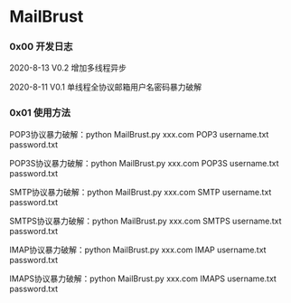 # MailBrust

### 0x00 开发日志

2020-8-13 V0.2 增加多线程异步

2020-8-11 V0.1 单线程全协议邮箱用户名密码暴力破解

### 0x01 使用方法

POP3协议暴力破解：python MailBrust.py xxx.com POP3 username.txt password.txt 

POP3S协议暴力破解：python MailBrust.py xxx.com POP3S username.txt password.txt 

SMTP协议暴力破解：python MailBrust.py xxx.com SMTP username.txt password.txt 

SMTPS协议暴力破解：python MailBrust.py xxx.com SMTPS username.txt password.txt 

IMAP协议暴力破解：python MailBrust.py xxx.com IMAP username.txt password.txt 

IMAPS协议暴力破解：python MailBrust.py xxx.com IMAPS username.txt password.txt 